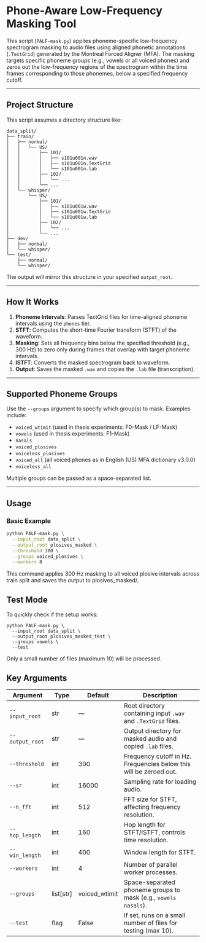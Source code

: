 # Phone-Aware Low-Frequency Masking Tool

This script (`PALF-mask.py`) applies phoneme-specific low-frequency spectrogram masking to audio files using aligned phonetic annotations (`.TextGrid`) generated by the Montreal Forced Aligner (MFA). The masking targets specific phoneme groups (e.g., vowels or all voiced phones) and zeros out the low-frequency regions of the spectrogram within the time frames corresponding to those phonemes, below a specified frequency cutoff.

---

## Project Structure

This script assumes a directory structure like:

```
data_split/
├── train/
│   ├── normal/
│   │   └── US/
│   │       ├── 101/
│   │       │   ├── s101u001n.wav
│   │       │   ├── s101u001n.TextGrid
│   │       │   └── s101u001n.lab
│   │       ├── 102/
│   │       │   └── ...
│   │       └── ...
│   └── whisper/
│       └── US/
│           ├── 101/
│           │   ├── s101u001w.wav
│           │   ├── s101u001w.TextGrid
│           │   └── s101u001w.lab
│           ├── 102/
│           │   └── ...
│           └── ...
├── dev/
│   ├── normal/
│   └── whisper/
└── test/
    ├── normal/
    └── whisper/
```

The output will mirror this structure in your specified `output_root`.

---

## How It Works

1. **Phoneme Intervals**: Parses TextGrid files for time-aligned phoneme intervals using the `phones` tier.
2. **STFT**: Computes the short-time Fourier transform (STFT) of the waveform.
3. **Masking**: Sets all frequency bins below the specified threshold (e.g., 300 Hz) to zero only during frames that overlap with target phoneme intervals.
4. **ISTFT**: Converts the masked spectrogram back to waveform.
5. **Output**: Saves the masked `.wav` and copies the `.lab` file (transcription).

---

## Supported Phoneme Groups

Use the `--groups` argument to specify which group(s) to mask. Examples include:

- `voiced_wtimit` (used in thesis experiments: F0-Mask / LF-Mask)
- `vowels` (used in thesis experiments: F1-Mask)
- `nasals`
- `voiced_plosives`
- `voiceless_plosives`
- `voiced_all` (all voiced phones as in English (US) MFA dictionary v3.0.0)
- `voiceless_all`

Multiple groups can be passed as a space-separated list.

---

## Usage

### Basic Example

```bash
python PALF-mask.py \
  --input_root data_split \
  --output_root plosives_masked \
  --threshold 300 \
  --groups voiced_plosives \
  --workers 8
```

This command applies 300 Hz masking to all voiced plosive intervals across train split and saves the output to plosives_masked/.

## Test Mode
To quickly check if the setup works:
```
python PALF-mask.py \
  --input_root data_split \
  --output_root plosives_masked_test \
  --groups vowels \
  --test
```
Only a small number of files (maximum 10) will be processed.

## Key Arguments

| Argument           | Type     | Default   | Description                                                                 |
|--------------------|----------|-----------|-----------------------------------------------------------------------------|
| `--input_root`     | str      | —         | Root directory containing input `.wav` and `.TextGrid` files.               |
| `--output_root`    | str      | —         | Output directory for masked audio and copied `.lab` files.                 |
| `--threshold`      | int      | 300       | Frequency cutoff in Hz. Frequencies below this will be zeroed out.         |
| `--sr`             | int      | 16000     | Sampling rate for loading audio.                                           |
| `--n_fft`          | int      | 512       | FFT size for STFT, affecting frequency resolution.                         |
| `--hop_length`     | int      | 160       | Hop length for STFT/ISTFT, controls time resolution.                       |
| `--win_length`     | int      | 400       | Window length for STFT.                                                    |
| `--workers`        | int      | 4         | Number of parallel worker processes.                                       |
| `--groups`         | list[str]| voiced_wtimit | Space-separated phoneme groups to mask (e.g., `vowels nasals`).       |
| `--test`           | flag     | False     | If set, runs on a small number of files for testing (max 10).              |



